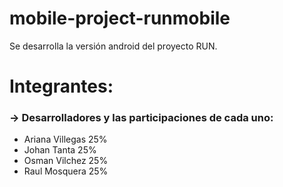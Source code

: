 # mobile-project-runmobile
Se desarrolla la versión android del proyecto RUN.  

# Integrantes:  
### -> Desarrolladores y las participaciones de cada uno:
- Ariana Villegas 25%  
- Johan Tanta     25%  
- Osman Vilchez   25%  
- Raul Mosquera   25%  



  
